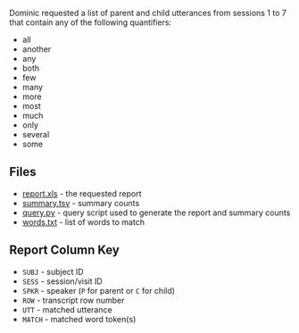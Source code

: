 Dominic requested a list of parent and child utterances from sessions 1 to 7 that contain any of the following quantifiers:

* all
* another
* any
* both
* few
* many
* more
* most
* much
* only
* several
* some


## Files

* [report.xls](report.xls) - the requested report
* [summary.tsv](summary.tsv) - summary counts
* [query.py](query.py) - query script used to generate the report and summary
  counts
* [words.txt](words.txt) - list of words to match


## Report Column Key

* `SUBJ`  - subject ID
* `SESS`  - session/visit ID
* `SPKR`  - speaker (`P` for parent or `C` for child)
* `ROW`   - transcript row number
* `UTT`   - matched utterance
* `MATCH` - matched word token(s)
